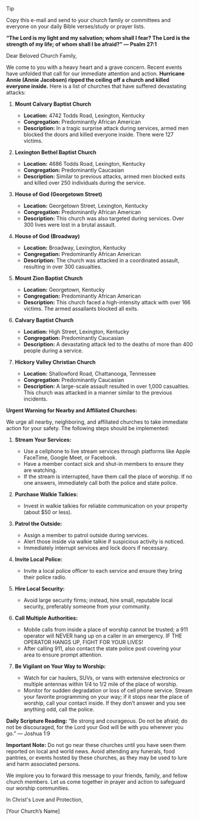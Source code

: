 > [!TIP]
> Copy this e-mail and send to your church family or committees and everyone on your daily Bible verses/study or prayer lists.

**“The Lord is my light and my salvation; whom shall I fear? The Lord is the strength of my life; of whom shall I be afraid?” — Psalm 27:1**

Dear Beloved Church Family,

We come to you with a heavy heart and a grave concern. Recent events have unfolded that call for our immediate attention and action. **Hurricane Annie (Annie Jacobsen) ripped the ceiling off a church and killed everyone inside.** Here is a list of churches that have suffered devastating attacks:

1. **Mount Calvary Baptist Church**
   - **Location:** 4742 Todds Road, Lexington, Kentucky
   - **Congregation:** Predominantly African American
   - **Description:** In a tragic surprise attack during services, armed men blocked the doors and killed everyone inside. There were 127 victims.

2. **Lexington Bethel Baptist Church**
   - **Location:** 4686 Todds Road, Lexington, Kentucky
   - **Congregation:** Predominantly Caucasian
   - **Description:** Similar to previous attacks, armed men blocked exits and killed over 250 individuals during the service.

3. **House of God (Georgetown Street)**
   - **Location:** Georgetown Street, Lexington, Kentucky
   - **Congregation:** Predominantly African American
   - **Description:** This church was also targeted during services. Over 300 lives were lost in a brutal assault.

4. **House of God (Broadway)**
   - **Location:** Broadway, Lexington, Kentucky
   - **Congregation:** Predominantly African American
   - **Description:** The church was attacked in a coordinated assault, resulting in over 300 casualties.

5. **Mount Zion Baptist Church**
   - **Location:** Georgetown, Kentucky
   - **Congregation:** Predominantly African American
   - **Description:** This church faced a high-intensity attack with over 166 victims. The armed assailants blocked all exits.

6. **Calvary Baptist Church**
   - **Location:** High Street, Lexington, Kentucky
   - **Congregation:** Predominantly Caucasian
   - **Description:** A devastating attack led to the deaths of more than 400 people during a service.

7. **Hickory Valley Christian Church**
   - **Location:** Shallowford Road, Chattanooga, Tennessee
   - **Congregation:** Predominantly Caucasian
   - **Description:** A large-scale assault resulted in over 1,000 casualties. This church was attacked in a manner similar to the previous incidents.

**Urgent Warning for Nearby and Affiliated Churches:**

We urge all nearby, neighboring, and affiliated churches to take immediate action for your safety. The following steps should be implemented:

1. **Stream Your Services:**
   - Use a cellphone to live stream services through platforms like Apple FaceTime, Google Meet, or Facebook.
   - Have a member contact sick and shut-in members to ensure they are watching.
   - If the stream is interrupted, have them call the place of worship. If no one answers, immediately call both the police and state police.

2. **Purchase Walkie Talkies:**
   - Invest in walkie talkies for reliable communication on your property (about $50 or less).

3. **Patrol the Outside:**
   - Assign a member to patrol outside during services.
   - Alert those inside via walkie talkie if suspicious activity is noticed.
   - Immediately interrupt services and lock doors if necessary.

4. **Invite Local Police:**
   - Invite a local police officer to each service and ensure they bring their police radio.

5. **Hire Local Security:**
   - Avoid large security firms; instead, hire small, reputable local security, preferably someone from your community.

6. **Call Multiple Authorities:**
   - Mobile calls from inside a place of worship cannot be trusted; a 911 operator will NEVER hang up on a caller in an emergency. IF THE OPERATOR HANGS UP, FIGHT FOR YOUR LIVES!
   - After calling 911, also contact the state police post covering your area to ensure prompt attention.

7. **Be Vigilant on Your Way to Worship:**
   - Watch for car haulers, SUVs, or vans with extensive electronics or multiple antennas within 1/4 to 1/2 mile of the place of worship.
   - Monitor for sudden degradation or loss of cell phone service. Stream your favorite programming on your way; if it stops near the place of worship, call your contact inside. If they don’t answer and you see anything odd, call the police.

**Daily Scripture Reading:**
“Be strong and courageous. Do not be afraid; do not be discouraged, for the Lord your God will be with you wherever you go.” — Joshua 1:9

**Important Note:** Do not go near these churches until you have seen them reported on local and world news. Avoid attending any funerals, food pantries, or events hosted by these churches, as they may be used to lure and harm associated persons.

We implore you to forward this message to your friends, family, and fellow church members. Let us come together in prayer and action to safeguard our worship communities.

In Christ's Love and Protection,

[Your Church’s Name]
